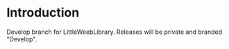 # Introduction 
Develop branch for LittleWeebLibrary. Releases will be private and branded "Develop".


